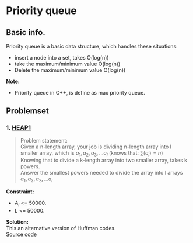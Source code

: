 # Priority queue
## Basic info.  
Priority queue is a basic data structure, which handles these situations:  
- insert a node into a set, takes O(log(n))  
- take the maximum/minimum value O(log(n))  
- Delete the maximum/minimum value O(log(n))  

**Note:**
- Priority queue in C++, is define as max priority queue.  

## Problemset  
### **1. [HEAP1](https://codeforces.com/group/FLVn1Sc504/contest/274493/problem/J)**  
> Problem statement:  
Given a n-length array, your job is dividing n-length array into l smaller array, which is $a_1, a_2, a_3,...a_l$ (knows that: $\sum(a_i) = n$)  
Knowing that to divide a k-length array into two smaller array, takes k powers.  
Answer the smallest powers needed to divide the array into l arrays $a_1, a_2, a_3,...a_l$  

**Constraint:**  
- $A_i$ <= 50000.
- L <= 50000.  

**Solution:**  
This an alternative version of Huffman codes.  
[Source code](.\HEAP1.cpp)  



